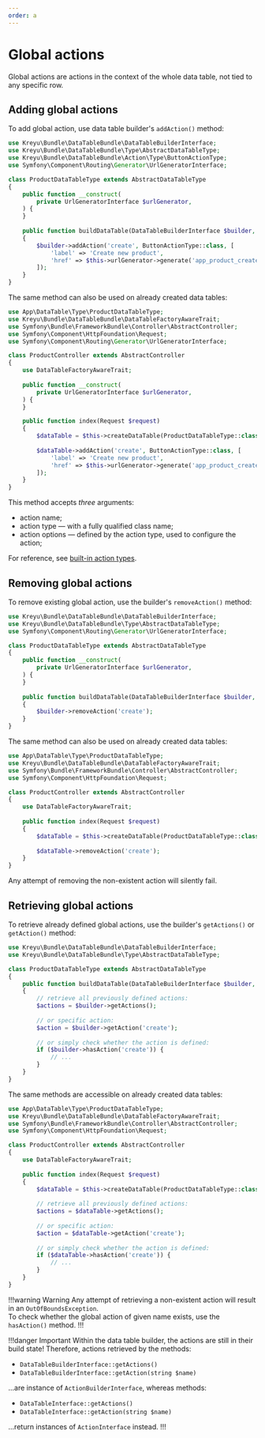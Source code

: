 ```yaml
---
order: a
---
```


# Global actions

Global actions are actions in the context of the whole data table, not tied to any specific row.

## Adding global actions

To add global action, use data table builder's `addAction()` method:

```php #15-18 src/DataTable/Type/ProductDataTableType.php
use Kreyu\Bundle\DataTableBundle\DataTableBuilderInterface;
use Kreyu\Bundle\DataTableBundle\Type\AbstractDataTableType;
use Kreyu\Bundle\DataTableBundle\Action\Type\ButtonActionType;
use Symfony\Component\Routing\Generator\UrlGeneratorInterface;

class ProductDataTableType extends AbstractDataTableType
{
    public function __construct(
        private UrlGeneratorInterface $urlGenerator,
    ) {
    }
    
    public function buildDataTable(DataTableBuilderInterface $builder, array $options): void
    {
        $builder->addAction('create', ButtonActionType::class, [
            'label' => 'Create new product',
            'href' => $this->urlGenerator->generate('app_product_create'),
        ]);
    }
}
```

The same method can also be used on already created data tables:

```php #20-23 src/Controller/ProductController.php
use App\DataTable\Type\ProductDataTableType;
use Kreyu\Bundle\DataTableBundle\DataTableFactoryAwareTrait;
use Symfony\Bundle\FrameworkBundle\Controller\AbstractController;
use Symfony\Component\HttpFoundation\Request;
use Symfony\Component\Routing\Generator\UrlGeneratorInterface;

class ProductController extends AbstractController
{
    use DataTableFactoryAwareTrait;
    
    public function __construct(
        private UrlGeneratorInterface $urlGenerator,
    ) {
    }

    public function index(Request $request)
    {
        $dataTable = $this->createDataTable(ProductDataTableType::class);
        
        $dataTable->addAction('create', ButtonActionType::class, [
            'label' => 'Create new product',
            'href' => $this->urlGenerator->generate('app_product_create'),
        ]);
    }
}
```

This method accepts _three_ arguments:

- action name;
- action type — with a fully qualified class name;
- action options — defined by the action type, used to configure the action;

For reference, see [built-in action types](../../reference/actions/types.md).

## Removing global actions

To remove existing global action, use the builder's `removeAction()` method:

```php #14 src/DataTable/Type/ProductDataTableType.php
use Kreyu\Bundle\DataTableBundle\DataTableBuilderInterface;
use Kreyu\Bundle\DataTableBundle\Type\AbstractDataTableType;
use Symfony\Component\Routing\Generator\UrlGeneratorInterface;

class ProductDataTableType extends AbstractDataTableType
{
    public function __construct(
        private UrlGeneratorInterface $urlGenerator,
    ) {
    }
    
    public function buildDataTable(DataTableBuilderInterface $builder, array $options): void
    {
        $builder->removeAction('create');
    }
}
```

The same method can also be used on already created data tables:

```php #14 src/Controller/ProductController.php
use App\DataTable\Type\ProductDataTableType;
use Kreyu\Bundle\DataTableBundle\DataTableFactoryAwareTrait;
use Symfony\Bundle\FrameworkBundle\Controller\AbstractController;
use Symfony\Component\HttpFoundation\Request;

class ProductController extends AbstractController
{
    use DataTableFactoryAwareTrait;
    
    public function index(Request $request)
    {
        $dataTable = $this->createDataTable(ProductDataTableType::class);
        
        $dataTable->removeAction('create');
    }
}
```

Any attempt of removing the non-existent action will silently fail.

## Retrieving global actions

To retrieve already defined global actions, use the builder's `getActions()` or `getAction()` method:

```php # src/DataTable/Type/ProductDataTableType.php
use Kreyu\Bundle\DataTableBundle\DataTableBuilderInterface;
use Kreyu\Bundle\DataTableBundle\Type\AbstractDataTableType;

class ProductDataTableType extends AbstractDataTableType
{
    public function buildDataTable(DataTableBuilderInterface $builder, array $options): void
    {
        // retrieve all previously defined actions:
        $actions = $builder->getActions();
        
        // or specific action:
        $action = $builder->getAction('create');
        
        // or simply check whether the action is defined:
        if ($builder->hasAction('create')) {
            // ...
        }
    }
}
```

The same methods are accessible on already created data tables:

```php # src/Controller/ProductController.php
use App\DataTable\Type\ProductDataTableType;
use Kreyu\Bundle\DataTableBundle\DataTableFactoryAwareTrait;
use Symfony\Bundle\FrameworkBundle\Controller\AbstractController;
use Symfony\Component\HttpFoundation\Request;

class ProductController extends AbstractController
{
    use DataTableFactoryAwareTrait;
    
    public function index(Request $request)
    {
        $dataTable = $this->createDataTable(ProductDataTableType::class);
        
        // retrieve all previously defined actions:
        $actions = $dataTable->getActions();
        
        // or specific action:
        $action = $dataTable->getAction('create');
        
        // or simply check whether the action is defined:
        if ($dataTable->hasAction('create')) {
            // ...
        }
    }
}
```

!!!warning Warning
Any attempt of retrieving a non-existent action will result in an `OutOfBoundsException`.  
To check whether the global action of given name exists, use the `hasAction()` method.
!!!

!!!danger Important
Within the data table builder, the actions are still in their build state!
Therefore, actions retrieved by the methods:

- `DataTableBuilderInterface::getActions()`
- `DataTableBuilderInterface::getAction(string $name)`

...are instance of `ActionBuilderInterface`, whereas methods:

- `DataTableInterface::getActions()`
- `DataTableInterface::getAction(string $name)`

...return instances of `ActionInterface` instead.
!!!
